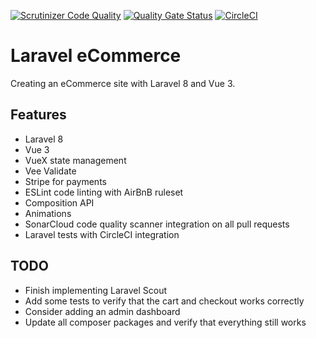 [![Scrutinizer Code Quality](https://scrutinizer-ci.com/g/w3bdesign/laravel-vue/badges/quality-score.png?b=main)](https://scrutinizer-ci.com/g/w3bdesign/laravel-vue/?branch=main)
[![Quality Gate Status](https://sonarcloud.io/api/project_badges/measure?project=w3bdesign_laravel-vue&metric=alert_status)](https://sonarcloud.io/dashboard?id=w3bdesign_laravel-vue)
[![CircleCI](https://circleci.com/gh/w3bdesign/laravel-vue.svg?style=svg)](https://circleci.com/gh/w3bdesign/laravel-vue)

# Laravel eCommerce

 Creating an eCommerce site with Laravel 8 and Vue 3.

 ## Features

 - Laravel 8
 - Vue 3
 - VueX state management
 - Vee Validate
 - Stripe for payments
 - ESLint code linting with AirBnB ruleset
 - Composition API
 - Animations
 - SonarCloud code quality scanner integration on all pull requests
 - Laravel tests with CircleCI integration

 ## TODO

 - Finish implementing Laravel Scout
 - Add some tests to verify that the cart and checkout works correctly
 - Consider adding an admin dashboard
 - Update all composer packages and verify that everything still works
